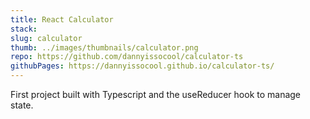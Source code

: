 ```yaml
---
title: React Calculator
stack:
slug: calculator
thumb: ../images/thumbnails/calculator.png
repo: https://github.com/dannyissocool/calculator-ts
githubPages: https://dannyissocool.github.io/calculator-ts/
---
```


First project built with Typescript and the useReducer hook to manage state.
